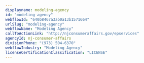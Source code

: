 ```yaml
---
displayname: modeling-agency
id: "modeling-agency"
webflowId: "640b8467a3ab0a13b1571664"
urlSlug: "modeling-agency"
webflowName: "Modeling Agency"
callToActionLink: "http://njconsumeraffairs.gov/epservices"
agencyId: nj-consumer-affairs
divisionPhone: "(973) 504-6370"
webflowIndustry: "Modeling Agency"
licenseCertificationClassification: "LICENSE"
---
```

